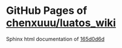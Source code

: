 GitHub Pages of [chenxuuu/luatos_wiki](https://github.com/chenxuuu/luatos_wiki.git)
===
Sphinx html documentation of [165d0d6d](https://github.com/chenxuuu/luatos_wiki/tree/165d0d6d1c4e98b40231c3a9caafa7ecb385c64a)
